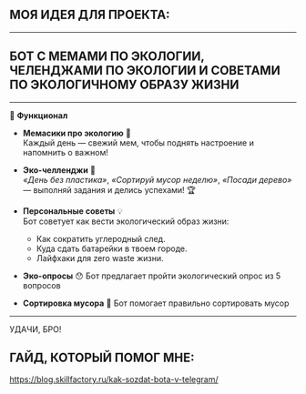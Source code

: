 ## МОЯ ИДЕЯ ДЛЯ ПРОЕКТА:
------------------------------------------------------------------------------------------
## БОТ С МЕМАМИ ПО ЭКОЛОГИИ, ЧЕЛЕНДЖАМИ ПО ЭКОЛОГИИ И СОВЕТАМИ ПО ЭКОЛОГИЧНОМУ ОБРАЗУ ЖИЗНИ
------------------------------------------------------------------------------------------
🚀 **Функционал**
- **Мемасики про экологию** 🎨  
  Каждый день — свежий мем, чтобы поднять настроение и напомнить о важном!  

- **Эко-челленджи** 📅  
  *«День без пластика»*, *«Сортируй мусор неделю»*, *«Посади дерево»* — выполняй задания и делись успехами! 🏆

- **Персональные советы** 💡  
  Бот советует как вести экологический образ жизни:  
  - Как сократить углеродный след.  
  - Куда сдать батарейки в твоем городе.  
  - Лайфхаки для zero waste жизни.
- **Эко-опросы** 😯
  Бот предлагает пройти экологический опрос из 5 вопросов
- **Сортировка мусора** 🚮
  Бот помогает правильно сортировать мусор 
-------------------------------------------------------------------------------------------
УДАЧИ, БРО!
## ГАЙД, КОТОРЫЙ ПОМОГ МНЕ:
https://blog.skillfactory.ru/kak-sozdat-bota-v-telegram/
